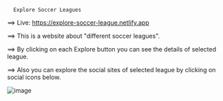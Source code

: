       Explore Soccer Leagues
      
      
==> Live: https://explore-soccer-league.netlify.app

==> This is a website about "different soccer leagues".

==> By clicking on each Explore button you can see the details of selected league.

==> Also you can explore the social sites of selected league by clicking on social icons below.


![image](https://user-images.githubusercontent.com/76203694/116794662-76fb8480-aaf0-11eb-9424-78ad9d8852c5.png)
